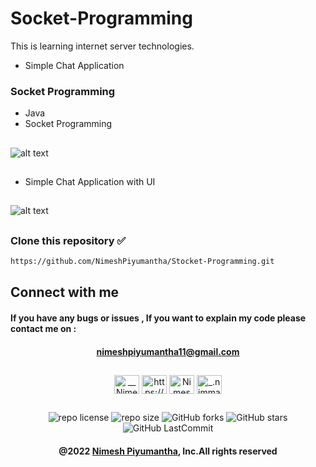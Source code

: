 # Socket-Programming
This is learning internet server technologies.
* Simple Chat Application 

### Socket Programming
* Java
* Socket Programming

##
![alt text](https://github.com/NimeshPiyumantha/Stocket-Programming/blob/master/Module-2/src/lk/ijse/gdse/assests/Stocke_Programming.png)
##

* Simple Chat Application with UI
##
![alt text](https://github.com/NimeshPiyumantha/Stocket-Programming/blob/master/Module-3/src/lk/ijse/gdse/views/assest/images/clientSever.png)
##


###  
### Clone this repository ✅
```md
https://github.com/NimeshPiyumantha/Stocket-Programming.git
```
##  Connect with me
#### If you have any bugs or issues , If you want to explain my code please contact me on :
<div align="center">

#### nimeshpiyumantha11@gmail.com
</div>

##
<p align="center">
<a href="https://twitter.com/NPiyumantha60"><img align="center" src="https://raw.githubusercontent.com/rahuldkjain/github-profile-readme-generator/master/src/images/icons/Social/twitter.svg" alt="__NimeshPiyumantha__" height="30" width="40" /></a>
<a href="https://www.linkedin.com/in/nimesh-piyumantha-33736a222" target="blank"><img align="center" src="https://raw.githubusercontent.com/rahuldkjain/github-profile-readme-generator/master/src/images/icons/Social/linked-in-alt.svg" alt="https://www.linkedin.com/public-profile/settings?trk=d_flagship3_profile_self_view_public_profile" height="30" width="40" /></a>
<a href="https://www.facebook.com/profile.php?id=100025931563090" target="blank"><img align="center" src="https://raw.githubusercontent.com/rahuldkjain/github-profile-readme-generator/master/src/images/icons/Social/facebook.svg" alt="Nimesh Piyumantha" height="30" width="40" /></a>
<a href="https://www.instagram.com/_.nimmaa._/" target="blank"><img align="center" src="https://raw.githubusercontent.com/rahuldkjain/github-profile-readme-generator/master/src/images/icons/Social/instagram.svg" alt="_.nimmaa._" height="30" width="40" /></a>
</p>

##
<div align="center">

![repo license](https://img.shields.io/github/license/NimeshPiyumantha/Socket-Programming?&labelColor=black&color=3867d6&style=for-the-badge)
![repo size](https://img.shields.io/github/repo-size/NimeshPiyumantha/Socket-Programming?label=Repo%20Size&style=for-the-badge&labelColor=black&color=20bf6b)
![GitHub forks](https://img.shields.io/github/forks/NimeshPiyumantha/Socket-Programming?&labelColor=black&color=0fb9b1&style=for-the-badge)
![GitHub stars](https://img.shields.io/github/stars/NimeshPiyumantha/Socket-Programming?&labelColor=black&color=f7b731&style=for-the-badge)
![GitHub LastCommit](https://img.shields.io/github/last-commit/NimeshPiyumantha/Socket-Programming?logo=github&labelColor=black&color=d1d8e0&style=for-the-badge)
</div>

<div align="center">

#### @2022 [Nimesh Piyumantha](https://github.com/NimeshPiyumantha/), Inc.All rights reserved
</div>
